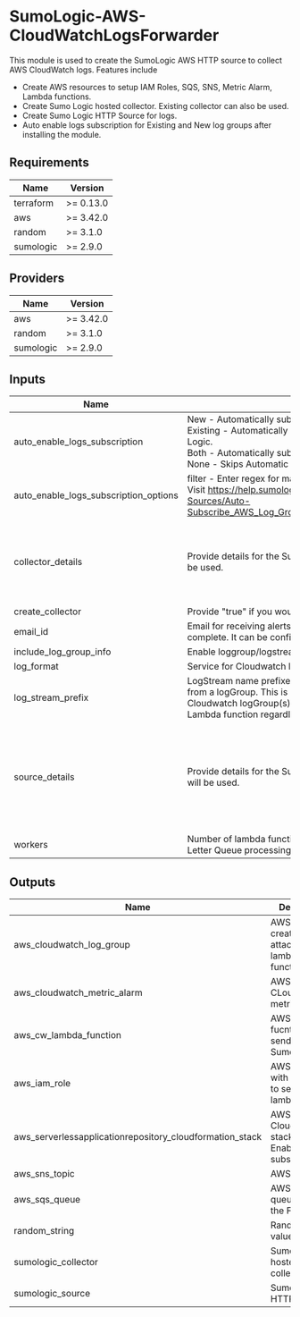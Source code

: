 # SumoLogic-AWS-CloudWatchLogsForwarder

This module is used to create the SumoLogic AWS HTTP source to collect AWS CloudWatch logs. Features include
- Create AWS resources to setup IAM Roles, SQS, SNS, Metric Alarm, Lambda functions.
- Create Sumo Logic hosted collector. Existing collector can also be used.
- Create Sumo Logic HTTP Source for logs.
- Auto enable logs subscription for Existing and New log groups after installing the module.

## Requirements

| Name | Version |
|------|---------|
| terraform | >= 0.13.0 |
| aws | >= 3.42.0 |
| random | >= 3.1.0 |
| sumologic | >= 2.9.0 |

## Providers

| Name | Version |
|------|---------|
| aws | >= 3.42.0 |
| random | >= 3.1.0 |
| sumologic | >= 2.9.0 |

## Inputs

| Name | Description | Type | Default | Required |
|------|-------------|------|---------|:--------:|
| auto\_enable\_logs\_subscription | New - Automatically subscribes new log groups to send logs to Sumo Logic.<br>                              Existing - Automatically subscribes existing log groups to send logs to Sumo Logic.<br>                           Both - Automatically subscribes new and existing log groups.<br>                                None - Skips Automatic subscription. | `string` | `"Both"` | no |
| auto\_enable\_logs\_subscription\_options | filter - Enter regex for matching logGroups. Regex will check for the name. Visit https://help.sumologic.com/03Send-Data/Collect-from-Other-Data-Sources/Auto-Subscribe_AWS_Log_Groups_to_a_Lambda_Function#Configuring_parameters | <pre>object({<br>    filter = string<br>  })</pre> | <pre>{<br>  "filter": "lambda"<br>}</pre> | no |
| collector\_details | Provide details for the Sumo Logic collector. If not provided, then defaults will be used. | <pre>object({<br>    collector_name = string<br>    description    = string<br>    fields         = map(string)<br>  })</pre> | <pre>{<br>  "collector_name": "SumoLogic CloudWatch Logs Collector <Random ID>",<br>  "description": "This collector is created using Sumo Logic terraform AWS CloudWatch Logs forwarder to collect AWS cloudwatch logs.",<br>  "fields": {}<br>}</pre> | no |
| create\_collector | Provide "true" if you would like to create the Sumo Logic Collector. | `bool` | n/a | yes |
| email\_id | Email for receiving alerts. A confirmation email is sent after the deployment is complete. It can be confirmed to subscribe for alerts. | `string` | `"test@gmail.com"` | no |
| include\_log\_group\_info | Enable loggroup/logstream values in logs. | `bool` | `true` | no |
| log\_format | Service for Cloudwatch logs source. | `string` | `"Others"` | no |
| log\_stream\_prefix | LogStream name prefixes to filter by logStream. Please note this is separate from a logGroup. This is used only to send certain logStreams within a Cloudwatch logGroup(s). LogGroups still need to be subscribed to the created Lambda function regardless of this input value. | `list(string)` | `[]` | no |
| source\_details | Provide details for the Sumo Logic HTTP source. If not provided, then defaults will be used. | <pre>object({<br>    source_name     = string<br>    source_category = string<br>    collector_id    = string<br>    description     = string<br>    fields          = map(string)<br>  })</pre> | <pre>{<br>  "collector_id": "",<br>  "description": "This source is created using Sumo Logic terraform AWS CloudWatch Logs forwarder to collect AWS cloudwatch logs.",<br>  "fields": {},<br>  "source_category": "Labs/aws/cloudwatch",<br>  "source_name": "CloudWatch Logs Source"<br>}</pre> | no |
| workers | Number of lambda function invocations for Cloudwatch logs source Dead Letter Queue processing. | `number` | `4` | no |

## Outputs

| Name | Description |
|------|-------------|
| aws\_cloudwatch\_log\_group | AWS Log group created to attach to the lambda function. |
| aws\_cloudwatch\_metric\_alarm | AWS CLoudWatch metric alarm. |
| aws\_cw\_lambda\_function | AWS Lambda fucntion to send logs to Sumo Logic. |
| aws\_iam\_role | AWS IAM role with permission to setup lambda. |
| aws\_serverlessapplicationrepository\_cloudformation\_stack | AWS CloudFormation stack for Auto Enable logs subscription. |
| aws\_sns\_topic | AWS SNS topic |
| aws\_sqs\_queue | AWS SQS queue to Store the Failed data. |
| random\_string | Random String value created. |
| sumologic\_collector | Sumo Logic hosted collector. |
| sumologic\_source | Sumo Logic HTTP source. |
